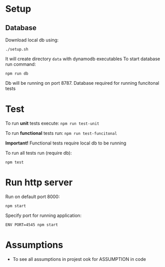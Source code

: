 # Setup 

## Database
Download local db using:
```
./setup.sh
```
It will create directory `data` with dynamodb executables
To start database run command:
```
npm run db
```
Db will be running on port 8787. Database required for running funcitonal tests

# Test

To run **unit** tests execute: `npm run test-unit`

To run **functional** tests run: `npm run test-funcitonal`

**Important!** Functional tests require local db to be running

To run all tests run (require db):
```
npm test
```

# Run http server
Run on default port 8000:
```
npm start
```
Specify port for running application:
```
ENV PORT=4545 npm start
```

# Assumptions

- To see all assumptions in projest ook for ASSUMPTION in code

